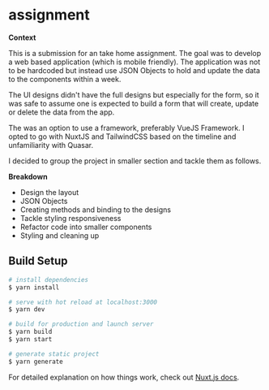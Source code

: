 # assignment

**Context**

This is a submission for an take home assignment. The goal was to develop a web based application (which is mobile friendly).  The application was not to be hardcoded but instead use JSON Objects to hold and update the data to the components within a week.

The UI designs didn't have the full designs but especially for the form, so it was safe to assume one is expected to build a form that will create, update or delete the data from the app. 

The was an option to use a framework, preferably VueJS Framework. I opted to go with NuxtJS and TailwindCSS based on the timeline and unfamiliarity with Quasar. 

I decided to group the project in smaller section and tackle them as follows. 

**Breakdown**

- Design the layout
- JSON Objects 
- Creating methods and binding to the designs
- Tackle styling responsiveness
- Refactor code into smaller components
- Styling and cleaning up


## Build Setup

```bash
# install dependencies
$ yarn install

# serve with hot reload at localhost:3000
$ yarn dev

# build for production and launch server
$ yarn build
$ yarn start

# generate static project
$ yarn generate
```

For detailed explanation on how things work, check out [Nuxt.js docs](https://nuxtjs.org).
